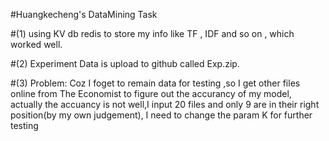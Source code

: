 #Huangkecheng's DataMining Task

#(1) using KV db redis to store my info like TF , IDF and so on , which worked well.

#(2) Experiment Data is upload to github called Exp.zip.

#(3) Problem: Coz I foget to remain data for testing ,so I get other files online from The Economist to figure out the accurancy of my      model, actually the accuancy is not well,I input 20 files and only 9 are in their right position(by my own judgement), I need to change the param K for further testing 

